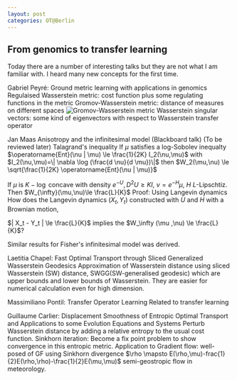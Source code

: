 ```yaml
---
layout: post
categories: OT@Berlin
---
```


## From genomics to transfer learning

Today there are a number of interesting talks but they are not what I am familiar with. I heard many new concepts for the first time. 

Gabriel Peyré: Ground metric learning with applications in genomics
Regulaised Wasserstein metric: cost function plus some regulating functions in the metric 
Gromov-Wasserstein metric: distance of measures on different spaces
![Gromov-Wasserstein metric](https://github.com/solomon-lam/solomon-lam.github.io/assets/43318214/65cae22f-30b2-456d-8f37-94f92d2158d5)
Wasserstein singular vectors: some kind of eigenvectors with respect to Wasserstein transfer operator

Jan Maas Anisotropy and the infinitesimal model (Blackboard talk) (To be reviewed later)
Talagrand's inequality If $\mu$ satisfies a log-Sobolev inequalty  $\operatorname{Ent}(\nu | \mu) \le \frac{1}{2K} I_2(\nu,\mu)$
with $I_2(\nu,\mu)=\| \nabla \log (\frac{d \nu}{d \mu})\|$ then
$W_2(\mu,\nu) \le \sqrt{\frac{1}{2K} \operatorname{Ent}(\nu | \mu)}$

If $\mu$ is $K-\log$ concave with density $e^{-U}, D^2 U \ge K I$, $\nu = e^{-H} \mu$, $H$ $L$-Lipschtiz. Then $W_{\infty}(\mu,\nu)\le \frac{L}{K}$ 
Proof: Using Langevin dynamics How does the Langevin dynamics $(X_t,Y_t)$ constructed with $U$ and $H$ with a Brownian motion,

$| X_t - Y_t | \le \frac{L}{K}$ implies the 
$W_\infty (\mu ,\nu) \le \frac{L}{K}$?

Similar results for Fisher's infinitesimal model was derived.

Laetitia Chapel: Fast Optimal Transport through Sliced Generalized Wasserstein Geodesics
Approximation of Wasserstein distance using sliced Wasserstein (SW) distance, SWGG(SW-generalised geodesic) which are upper bounds and lower bounds of Wasserstein. They are easier for numerical calculation even for high dimension.

Massimiliano Pontil: Transfer Operator Learning
Related to transfer learning

 Guillaume Carlier: Displacement Smoothness of Entropic Optimal Transport and Applications to some Evolution Equations and Systems
Perturb Wasserstein distance by adding a relative entropy to the usual cost function. Sinkhorn iteration: Become a fix point problem to show convergence in this entropic metric. Application to Gradient flow: well-posed of GF using Sinkhorn divergence $\rho \mapsto E(\rho,\mu)-frac{1}{2}E(\rho,\rho)-\frac{1}{2}E(\mu,\mu)$ semi-geostropic flow in meteorology.

